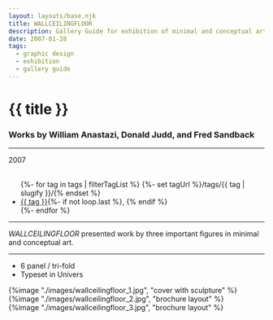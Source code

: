 ```yaml
---
layout: layouts/base.njk
title: WALLCEILINGFLOOR
description: Gallery Guide for exhibition of minimal and conceptual art
date: 2007-01-28
tags:
  - graphic design
  - exhibition
  - gallery guide
---
```


<div class="container">
	<div class="row">
		<div class="col-12 col-12-md col-4-lg">
			<h1>{{ title }}</h1>
            <h3>Works by William Anastazi, Donald Judd, and Fred Sandback</h3>
			<hr>
			<time>2007</time>
			</br></br>
			<ul class="post-metadata">
				{%- for tag in tags | filterTagList %}
				{%- set tagUrl %}/tags/{{ tag | slugify }}/{% endset %}
				<li><a href="{{ tagUrl }}" class="post-tag">{{ tag }}</a>{%- if not loop.last %}, {% endif %}</li>
				{%- endfor %}
			</ul>
			<hr>
		    	<p><em>WALLCEILINGFLOOR</em> presented work by three important figures in minimal and conceptual art.</p>
			<hr>
            <ul class="post-metadata">
                <li>6 panel / tri-fold</li>
                <li>Typeset in Univers</li>
            </ul>
		</div>
        <div class="col-12 col-12-md col-1-lg"></div>
		<div class="col-12 col-12-md col-6-lg">
			{%image "./images/wallceilingfloor_1.jpg", "cover with sculpture" %}
		</div>
        <div class="col-12 col-12-md col-1-lg"></div>
	</div>
	<div class="row">
		<div class="col-12 col-12-md col-4-lg"></div>
		<div class="col-12 col-12-md col-7-lg">
            {%image "./images/wallceilingfloor_2.jpg", "brochure layout" %}
        </div>
    	<div class="col-12 col-12-md col-1-lg"></div>
	</div>
	<div class="row">
		<div class="col-12 col-12-md col-1-lg"></div>
		<div class="col-12 col-12-md col-10-lg">
		    {%image "./images/wallceilingfloor_3.jpg", "brochure layout" %}
		</div>
    	<div class="col-12 col-12-md col-1-lg"></div>
  	</div>
</div>